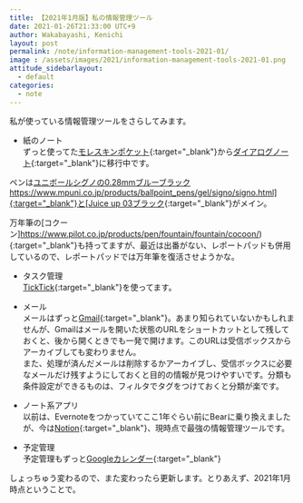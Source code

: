```yaml
---
title: 【2021年1月版】私の情報管理ツール
date: 2021-01-26T21:33:00 UTC+9
author: Wakabayashi, Kenichi
layout: post
permalink: /note/information-management-tools-2021-01/
image : /assets/images/2021/information-management-tools-2021-01.png
attitude_sidebarlayout:
  - default
categories:
  - note
---
```

私が使っている情報管理ツールをさらしてみます。

- 紙のノート  
ずっと使ってた[モレスキンポケット](https://www.moleskine.co.jp/){:target="_blank"}から[ダイアログノート](https://dialognotebook.com/){:target="_blank"}に移行中です。

ペンは[ユニボールシグノの0.28mmブルーブラックhttps://www.mpuni.co.jp/products/ballpoint_pens/gel/signo/signo.html]{:target="_blank"}と[Juice up 03ブラック](https://www.pilot.co.jp/products/pen/ballpen/gel_ink/juice_up/){:target="_blank"}がメイン。

万年筆の[コクーン]https://www.pilot.co.jp/products/pen/fountain/fountain/cocoon/){:target="_blank"}も持ってますが、最近は出番がない、レポートパッドも併用しているので、レポートパッドでは万年筆を復活させようかな。

- タスク管理  
[TickTick](https://ticktick.com/){:target="_blank"}を使ってます。


- メール  
メールはずっと[Gmail](https://mail.google.com/){:target="_blank"}。あまり知られていないかもしれませんが、Gmailはメールを開いた状態のURLをショートカットとして残しておくと、後から開くときでも一発で開けます。このURLは受信ボックスからアーカイブしても変わりません。  
また、処理が済んだメールは削除するかアーカイブし、受信ボックスに必要なメールだけ残すようにしておくと目的の情報が見つけやすいです。分類も条件設定ができるものは、フィルタでタグをつけておくと分類が楽です。


- ノート系アプリ  
以前は、Evernoteをつかっていてここ1年ぐらい前にBearに乗り換えましたが、今は[Notion](https://www.notion.so){:target="_blank"}、現時点で最強の情報管理ツールです。


- 予定管理  
予定管理もずっと[Googleカレンダー](https://calendar.google.com/){:target="_blank"}

しょっちゅう変わるので、また変わったら更新します。とりあえず、2021年1月時点ということで。
